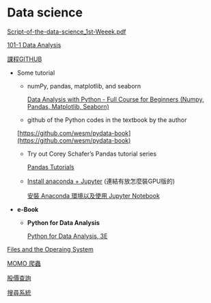 # Data science

[Script-of-the-data-science_1st-Weeek.pdf](Data%20science%202c92ba20571749879665cbbde3440180/Script-of-the-data-science_1st-Weeek.pdf)

[101-1 Data Analysis](https://www.youtube.com/playlist?list=PLShgvZ9iIXDtecRlT12eGXe71msBbslbj)

[課程GITHUB](https://github.com/NTUST-ICLab-Course/Data-Analysis_v1111)

- Some tutorial
    - numPy, pandas, matplotlib, and seaborn
        
        [Data Analysis with Python - Full Course for Beginners (Numpy, Pandas, Matplotlib, Seaborn)](https://www.youtube.com/watch?v=r-uOLxNrNk8&t=113s)
        
    - github of the Python codes in the textbook by the author
    
    [https://github.com/wesm/pydata-book](https://github.com/wesm/pydata-book)
    
    - Try out Corey Schafer’s Pandas tutorial series
        
        [Pandas Tutorials](https://www.youtube.com/playlist?list=PL-osiE80TeTsWmV9i9c58mdDCSskIFdDS)
        
    - [Install anaconda + Jupyter](https://www.notion.so/Anaconda-GPU-547795957bb9457f92d50c09d42d65d9?pvs=21)  (連結有放怎麼裝GPU版的)
        
        [安裝 Anaconda 環境以及使用 Jupyter Notebook](https://www.youtube.com/watch?v=BClf6SRyGz0&t=15s)
        

- **e-Book**
    - ****Python for Data Analysis****
        
        [](https://www.programmer-books.com/wp-content/uploads/2019/04/Python-for-Data-Analysis-2nd-Edition.pdf)
        
        [Python for Data Analysis, 3E](https://wesmckinney.com/book/)
        

[Files and the Operaing System](https://www.notion.so/Files-and-the-Operaing-System-8523e86a068045b0ba653e1cdb553647?pvs=21)

[MOMO 爬蟲](https://www.notion.so/MOMO-02c8df94bbe34ef5bf21b418f6ed9d6d?pvs=21)

[股價查詢](https://www.notion.so/65a1d1ab545f4e5590455bf7fb4774ee?pvs=21)

[ 搜尋系統](https://www.notion.so/5afcbec27c5a4b2e80a1acb6e7cbbd46?pvs=21)
